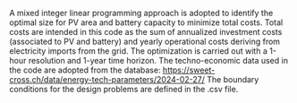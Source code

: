 A mixed integer linear programming approach is adopted to identify the optimal size for PV area and battery capacity to minimize total costs.
Total costs are intended in this code as the sum of annualized investment costs (associated to PV and battery) and yearly operational costs deriving from electricity imports from the grid.
The optimization is carried out with a 1-hour resolution and 1-year time horizon.
The techno-economic data used in the code are adopted from the database:
    https://sweet-cross.ch/data/energy-tech-parameters/2024-02-27/
The boundary conditions for the design problems are defined in the .csv file. 
